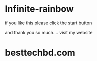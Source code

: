 # Infinite-rainbow

if you like this please click the start button

and thank you so much.... visit my website
# besttechbd.com
